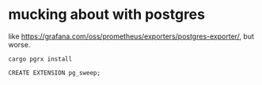 # mucking about with postgres

like https://grafana.com/oss/prometheus/exporters/postgres-exporter/, but worse.

```
cargo pgrx install
```

```
CREATE EXTENSION pg_sweep;
```
